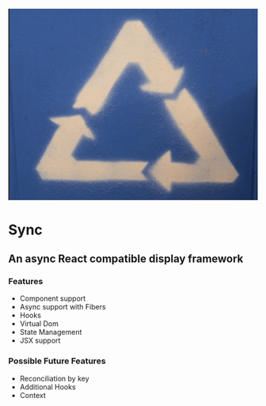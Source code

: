 ![Screenshot](sync.png)

# Sync

## An async React compatible display framework 

### Features

- Component support
- Async support with Fibers
- Hooks
- Virtual Dom
- State Management
- JSX support


### Possible Future Features

- Reconciliation by key
- Additional Hooks
- Context